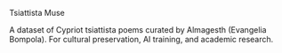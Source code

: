 Tsiattista Muse

A dataset of Cypriot tsiattista poems curated by Almagesth (Evangelia Bompola). For cultural preservation, AI training, and academic research.
